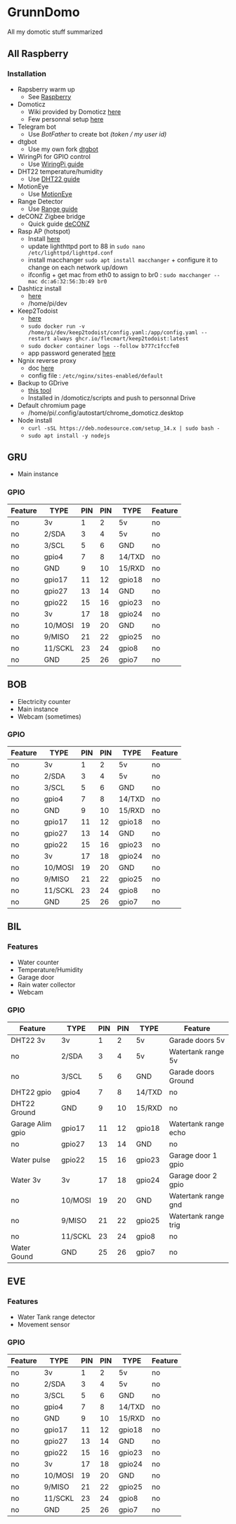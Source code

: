 # GrunnDomo
All my domotic stuff summarized

## All Raspberry

### Installation
* Rapsberry warm up
    * See [Raspberry](Raspberry.md)
* Domoticz  
    * Wiki provided by Domoticz [here](https://www.domoticz.com/wiki/Raspberry_Pi)
    * Few personnal setup [here](Domoticz.md)
* Telegram bot
    * Use *BotFather* to create bot _(token / my user id)_
* dtgbot
    * Use my own fork [dtgbot](https://github.com/Grunnpi/dtgbot)
* WiringPi for GPIO control
    * Use [WiringPi guide](WiringPi.md)
* DHT22 temperature/humidity
    * Use [DHT22 guide](DHT22.md)
* MotionEye
    * Use [MotionEye](MotionEye.md)
* Range Detector
    * Use [Range guide](RangeDetector.md)
* deCONZ Zigbee bridge
    * Quick guide [deCONZ](deCONZ.md)
* Rasp AP (hotspot)
    * Install [here](https://raspap.com/)
    * update lighthttpd port to 88 in `sudo nano /etc/lighttpd/lighttpd.conf`
    * install macchanger `sudo apt install macchanger` + configure it to change on each network up/down
    * ifconfig + get mac from eth0 to assign to br0 : `sudo macchanger --mac dc:a6:32:56:3b:49 br0`
* Dashticz install
    * [here](https://dashticz.readthedocs.io/en/master/gettingstarted/automaticinstall.html)
    * /home/pi/dev
* Keep2Todoist
    * [here](https://github.com/flecmart/keep2todoist)
    * `sudo docker run -v /home/pi/dev/keep2todoist/config.yaml:/app/config.yaml --restart always ghcr.io/flecmart/keep2todoist:latest`
    * `sudo docker container logs --follow b777c1fccfe8`
    * app password generated [here](https://myaccount.google.com/apppasswords)
* Ngnix reverse proxy
    * doc [here](https://github.com/DewGew/Domoticz-Google-Assistant/wiki/Nginx-reverse-proxy)
    * config file : `/etc/nginx/sites-enabled/default`
* Backup to GDrive
    * [this tool](https://github.com/bachvtuan/Backup-To-Google-Drive)
    * Installed in /domoticz/scripts and push to personnal Drive
* Default chromium page
   * /home/pi/.config/autostart/chrome_domoticz.desktop
* Node install
   * `curl -sSL https://deb.nodesource.com/setup_14.x | sudo bash -`
   * `sudo apt install -y nodejs`

## GRU
* Main instance

### GPIO

Feature|TYPE|PIN|PIN|TYPE|Feature
-------|----|---|---|----|-------
no|3v|1|2|5v|no
no|2/SDA|3|4|5v|no
no|3/SCL|5|6|GND|no
no|gpio4|7|8|14/TXD|no
no|GND|9|10|15/RXD|no
no|gpio17|11|12|gpio18|no
no|gpio27|13|14|GND|no
no|gpio22|15|16|gpio23|no
no|3v|17|18|gpio24|no
no|10/MOSI|19|20|GND|no
no|9/MISO|21|22|gpio25|no
no|11/SCKL|23|24|gpio8|no
no|GND|25|26|gpio7|no

## BOB
* Electricity counter
* Main instance
* Webcam (sometimes)

### GPIO

Feature|TYPE|PIN|PIN|TYPE|Feature
-------|----|---|---|----|-------
no|3v|1|2|5v|no
no|2/SDA|3|4|5v|no
no|3/SCL|5|6|GND|no
no|gpio4|7|8|14/TXD|no
no|GND|9|10|15/RXD|no
no|gpio17|11|12|gpio18|no
no|gpio27|13|14|GND|no
no|gpio22|15|16|gpio23|no
no|3v|17|18|gpio24|no
no|10/MOSI|19|20|GND|no
no|9/MISO|21|22|gpio25|no
no|11/SCKL|23|24|gpio8|no
no|GND|25|26|gpio7|no

## BIL
### Features
* Water counter
* Temperature/Humidity
* Garage door
* Rain water collector
* Webcam

### GPIO

Feature|TYPE|PIN|PIN|TYPE|Feature
-------|----|---|---|----|-------
DHT22 3v|3v|1|2|5v|Garade doors 5v
no|2/SDA|3|4|5v|Watertank range 5v
no|3/SCL|5|6|GND|Garade doors Ground
DHT22 gpio|gpio4|7|8|14/TXD|no
DHT22 Ground|GND|9|10|15/RXD|no
Garage Alim gpio|gpio17|11|12|gpio18|Watertank range echo
no|gpio27|13|14|GND|no
Water pulse|gpio22|15|16|gpio23|Garage door 1 gpio 
Water 3v|3v|17|18|gpio24|Garage door 2 gpio 
no|10/MOSI|19|20|GND|Watertank range gnd
no|9/MISO|21|22|gpio25|Watertank range trig
no|11/SCKL|23|24|gpio8|no
Water Gound|GND|25|26|gpio7|no

## EVE
### Features
* Water Tank range detector
* Movement sensor

### GPIO

Feature|TYPE|PIN|PIN|TYPE|Feature
-------|----|---|---|----|-------
no|3v|1|2|5v|no
no|2/SDA|3|4|5v|no
no|3/SCL|5|6|GND|no
no|gpio4|7|8|14/TXD|no
no|GND|9|10|15/RXD|no
no|gpio17|11|12|gpio18|no
no|gpio27|13|14|GND|no
no|gpio22|15|16|gpio23|no
no|3v|17|18|gpio24|no
no|10/MOSI|19|20|GND|no
no|9/MISO|21|22|gpio25|no
no|11/SCKL|23|24|gpio8|no
no|GND|25|26|gpio7|no
